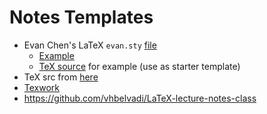 # Notes Templates 

- Evan Chen's LaTeX `evan.sty` [file](https://github.com/vEnhance/dotfiles/blob/main/texmf/tex/latex/evan/evan.sty)  
  - [Example](https://web.evanchen.cc/handouts/Summation/Summation.pdf) 
  - [TeX source](files/evan-chen-notes.zip) for example (use as starter template)  
- TeX src from [here](https://github.com/dcetin/eth-cs-notes) 
- [Texwork](https://github.com/qwinters/texwork-template/tree/main/templates)
- https://github.com/vhbelvadi/LaTeX-lecture-notes-class
